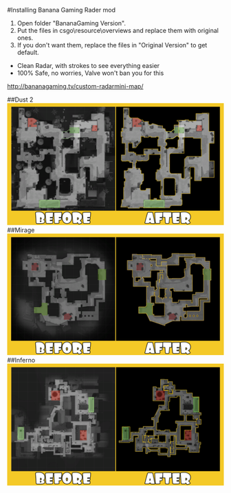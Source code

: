 #Installing Banana Gaming Rader mod

1. Open folder "BananaGaming Version".
2. Put the files in csgo\resource\overviews and replace them with original ones.
3. If you don't want them, replace the files in "Original Version" to get default.

- Clean Radar, with strokes to see everything easier
- 100% Safe, no worries, Valve won't ban you for this

http://bananagaming.tv/custom-radarmini-map/

##Dust 2
![Alt Text](d2-1024x576.png "Dust 2") 
##Mirage
![Alt Text](mirage-1024x576.png "Mirage") 
##Inferno
![Alt Text](inferno-1024x576.png "Inferno") 
